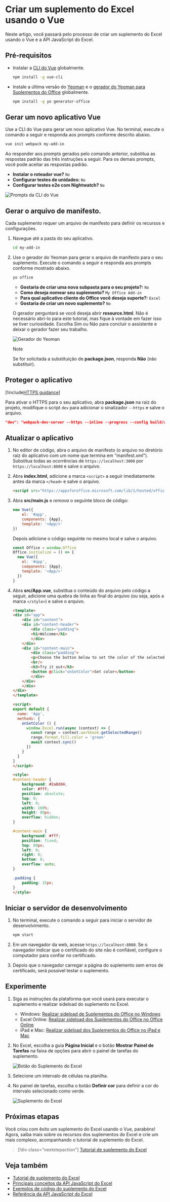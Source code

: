 # <a name="build-an-excel-add-in-using-vue"></a>Criar um suplemento do Excel usando o Vue

Neste artigo, você passará pelo processo de criar um suplemento do Excel usando o Vue e a API JavaScript do Excel.

## <a name="prerequisites"></a>Pré-requisitos

- Instalar a [CLI do Vue](https://github.com/vuejs/vue-cli) globalmente.

    ```bash
    npm install -g vue-cli
    ```

- Instale a última versão do [Yeoman](https://github.com/yeoman/yo) e o [gerador do Yeoman para Suplementos do Office](https://github.com/OfficeDev/generator-office) globalmente.

    ```bash
    npm install -g yo generator-office
    ```

## <a name="generate-a-new-vue-app"></a>Gerar um novo aplicativo Vue

Use a CLI do Vue para gerar um novo aplicativo Vue. No terminal, execute o comando a seguir e responda aos prompts conforme descrito abaixo.

```bash
vue init webpack my-add-in
```

Ao responder aos prompts gerados pelo comando anterior, substitua as respostas padrão das três instruções a seguir. Para os demais prompts, você pode aceitar as respostas padrão.

- **Instalar o roteador vue?** `No`
- **Configurar testes de unidades:** `No`
- **Configurar testes e2e com Nightwatch?** `No`

![Prompts da CLI do Vue](../images/vue-cli-prompts.png)

## <a name="generate-the-manifest-file"></a>Gerar o arquivo de manifesto.

Cada suplemento requer um arquivo de manifesto para definir os recursos e configurações.

1. Navegue até a pasta do seu aplicativo.

    ```bash
    cd my-add-in
    ```

2. Use o gerador do Yeoman para gerar o arquivo de manifesto para o seu suplemento. Execute o comando a seguir e responda aos prompts conforme mostrado abaixo.

    ```bash
    yo office
    ```

    - **Gostaria de criar uma nova subpasta para o seu projeto?:** `No`
    - **Como deseja nomear seu suplemento?** `My Office Add-in`
    - **Para qual aplicativo cliente do Office você deseja suporte?:** `Excel`
    - **Gostaria de criar um novo suplemento?** `No`

    O gerador perguntará se você deseja abrir **resource.html**. Não é necessário abri-lo para este tutorial, mas fique à vontade em fazer isso se tiver curiosidade. Escolha Sim ou Não para concluir o assistente e deixar o gerador fazer seu trabalho.

    ![Gerador do Yeoman](../images/yo-office.png)
    
    > [!NOTE]
    > Se for solicitada a substituição de **package.json**, responda **Não** (não substituir).

## <a name="secure-the-app"></a>Proteger o aplicativo

[!include[HTTPS guidance](../includes/https-guidance.md)]

Para ativar o HTTPS para o seu aplicativo, abra **package.json** na raiz do projeto, modifique o script `dev` para adicionar o sinalizador `--https` e salve o arquivo.

```json
"dev": "webpack-dev-server --https --inline --progress --config build/webpack.dev.conf.js"
```

## <a name="update-the-app"></a>Atualizar o aplicativo

1. No editor de código, abra o arquivo de manifesto (o arquivo no diretório raiz do aplicativo com um nome que termina em "manifest.xml"). Substitua todas as ocorrências de `https://localhost:3000` por `https://localhost:8080` e salve o arquivo.

2. Abra **index.html**, adicione a marca `<script>` a seguir imediatamente antes da marca `</head>` e salve o arquivo.

    ```html
    <script src="https://appsforoffice.microsoft.com/lib/1/hosted/office.js"></script>
    ```

3. Abra **src/main.js** e *remova* o seguinte bloco de código:

    ```js
    new Vue({
        el: '#app',
        components: {App},
        template: '<App/>'
    })
    ```
    
    Depois adicione o código seguinte no mesmo local e salve o arquivo. 
                                                         
    ```js
    const Office = window.Office
    Office.initialize = () => {
      new Vue({
        el: '#app',
        components: {App},
        template: '<App/>'
      })
    }
    ```

4. Abra **src/App.vue**, substitua o conteúdo do arquivo pelo código a seguir, adicione uma quebra de linha ao final do arquivo (ou seja, após a marca `</style>`) e salve o arquivo. 

    ```html
    <template>
    <div id="app">
        <div id="content">
        <div id="content-header">
            <div class="padding">
            <h1>Welcome</h1>
            </div>
        </div>
        <div id="content-main">
            <div class="padding">
            <p>Choose the button below to set the color of the selected range to green.</p>
            <br/>
            <h3>Try it out</h3>
            <button @click="onSetColor">Set color</button>
            </div>
        </div>
        </div>
    </div>
    </template>

    <script>
    export default {
      name: 'App',
      methods: {
        onSetColor () {
          window.Excel.run(async (context) => {
            const range = context.workbook.getSelectedRange()
            range.format.fill.color = 'green'
            await context.sync()
          })
        }
      }
    }
    </script>

    <style>
    #content-header {
        background: #2a8dd4;
        color: #fff;
        position: absolute;
        top: 0;
        left: 0;
        width: 100%;
        height: 80px;
        overflow: hidden;
    }

    #content-main {
        background: #fff;
        position: fixed;
        top: 80px;
        left: 0;
        right: 0;
        bottom: 0;
        overflow: auto;
    }

    .padding {
        padding: 15px;
    }
    </style>
    ```

## <a name="start-the-dev-server"></a>Iniciar o servidor de desenvolvimento

1. No terminal, execute o comando a seguir para iniciar o servidor de desenvolvimento.

    ```bash
    npm start
    ```

2. Em um navegador da web, acesse `https://localhost:8080`. Se o navegador indicar que o certificado do site não é confiável, configure o computador para confiar no certificado. 

3. Depois que o navegador carregar a página do suplemento sem erros de certificado, será possível testar o suplemento. 

## <a name="try-it-out"></a>Experimente

1. Siga as instruções da plataforma que você usará para executar o suplemento e realizar sideload do suplemento no Excel.

    - Windows: [Realizar sideload de Suplementos do Office no Windows](../testing/create-a-network-shared-folder-catalog-for-task-pane-and-content-add-ins.md)
    - Excel Online: [Realizar sideload dos Suplementos do Office no Office Online](../testing/sideload-office-add-ins-for-testing.md#sideload-an-office-add-in-on-office-online)
    - iPad e Mac: [Realizar sideload dos Suplementos do Office no iPad e Mac](../testing/sideload-an-office-add-in-on-ipad-and-mac.md)

2. No Excel, escolha a guia **Página Inicial** e o botão **Mostrar Painel de Tarefas** na faixa de opções para abrir o painel de tarefas do suplemento.

    ![Botão do Suplemento do Excel](../images/excel-quickstart-addin-2a.png)

3. Selecione um intervalo de células na planilha.

4. No painel de tarefas, escolha o botão **Definir cor** para definir a cor do intervalo selecionado como verde.

    ![Suplemento do Excel](../images/excel-quickstart-addin-2c.png)

## <a name="next-steps"></a>Próximas etapas

Você criou com êxito um suplemento do Excel usando o Vue, parabéns! Agora, saiba mais sobre os recursos dos suplementos do Excel e crie um mais complexo, acompanhando o tutorial de suplemento do Excel.

> [!div class="nextstepaction"]
> [Tutorial de suplemento do Excel](../tutorials/excel-tutorial.yml)

## <a name="see-also"></a>Veja também

* [Tutorial de suplemento do Excel](../tutorials/excel-tutorial-create-table.md)
* [Principais conceitos da API JavaScript do Excel](../excel/excel-add-ins-core-concepts.md)
* [Exemplos de código do suplemento do Excel](http://dev.office.com/code-samples#?filters=excel,office%20add-ins)
* [Referência da API JavaScript do Excel](https://dev.office.com/reference/add-ins/excel/excel-add-ins-reference-overview)